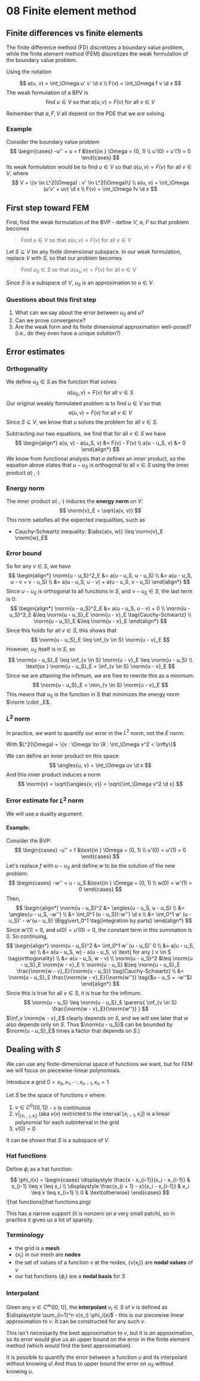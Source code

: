 # 08 Finite element method

$$
\newcommand{\x}{\mathbf x}
\newcommand{\y}{\mathbf y}
\newcommand{\f}{\mathbf f}
\newcommand{\j}{\mathbf j}
\newcommand{\n}{\mathbf n}
\newcommand{\v}{\mathbf v}
\newcommand{\U}{\mathbf U}
\newcommand{\abs}[1]{\left\lvert #1 \right\rvert}
\newcommand{\norm}[1]{\big\lVert #1 \big\rVert}
\newcommand{\parens}[1]{\left( #1 \right)}
\newcommand{\brackets}[1]{\left[ #1 \right]}
\newcommand{\angles}[1]{\left\langle #1 \right\rangle}
\newcommand{\inv}[1]{#1^{-1}}
\newcommand{\d}{\, \text{d}}
\newcommand{\dbyd}[2]{\frac{\d #1}{\d #2}}
\newcommand{\partials}[2]{\frac{\partial #1}{\partial #2}}
\newcommand{\BigO}{\mathcal O}
\newcommand{\disclapl}[1][]{\partial_{#1} \overline \partial_{#1}}
\newcommand{\Domain}{\overline \Omega}
$$

## Finite differences vs finite elements

The finite difference method (FD) discretizes a boundary value problem, while the finite element method (FEM) discretizes the weak formulation of the boundary value problem.

Using the notation

$$
a(u, v) = \int_\Omega u' v' \d x \\
F(v) = \int_\Omega f v \d x
$$
The weak formulation of a BPV is
$$
\text{find } u \in V \text{ so that } a(u, v) = F(v) \text{ for all } v \in V
$$

Remember that $a, F, V$ all depend on the PDE that we are solving.

### Example

Consider the boundary value problem
$$
\begin{cases}
-u'' + u = f &\text{in } \Omega = (0, 1) \\
u'(0) = u'(1) = 0
\end{cases}
$$
Its weak formulation would be to find $u \in V$ so that $a(u, v) = F(v)$ for all $v \in V$, where
$$
V = \{v \in L^2(\Omega) : v' \in L^2(\Omega)\} \\
a(u, v) = \int_\Omega (u'v' + uv) \d x \\
F(v) = \int_\Omega fv \d x
$$

## First step toward FEM

First, find the weak formulation of the BVP - define $V$, $a$, $F$ so that problem becomes

>  Find $u \in V$ so that $a(u, v) = F(v)$ for all $v \in V$

Let $S \subseteq V$ be any finite dimensional subspace. In our weak formulation, replace $V$ with $S$, so that our problem becomes

> Find $u_S \in S$ so that $a(u_s, v) = F(v)$ for all $v \in V$

Since $S$ is a subspace of $V$, $u_S$ is an approximation to $u \in V$.

### Questions about this first step

1. What can we say about the error between $u_S$ and $u$?
2. Can we prove convergence?
3. Are the weak form and its finite dimensional approximation well-posed? (i.e., do they even have a unique solution?)

## Error estimates

### Orthogonality

We define $u_S \in S$ as the function that solves
$$
a(u_S, v) = F(v) \text{ for all } v \in S
$$
Our original weakly formulated problem is to find $u \in V$ so that
$$
a(u, v) = F(v) \text{ for all } v \in V
$$
Since $S \subseteq V$, we know that $u$ solves the problem for all $v \in S$.

Subtracting our two equations, we find that for all $v \in S$ we have
$$
\begin{align*}
a(u, v) - a(u_S, v) &= F(v) - F(v) \\
a(u - u_S, v) &= 0
\end{align*}
$$
We know from functional analysis that $a$ defines an inner product, so the equation above states that $u - u_S$ is orthogonal to all $v \in S$ using the inner product $a(\cdot, \cdot)$

### Energy norm

The inner product $a(\cdot, \cdot)$ induces the **energy norm** on $V$:
$$
\norm{v}_E = \sqrt{a(v, v)}
$$
This norm satisfies all the expected inequalities, such as

- Cauchy-Schwartz inequality: $\abs{a(v, w)} \leq \norm{v}_E \norm{w}_E$​

### Error bound

So for any $v \in S$, we have
$$
\begin{align*}
\norm{u - u_S}^2_E &= a(u - u_S, u - u_S) \\
&= a(u - u_S, u - v + v - u_S) \\
&= a(u - u_S, u - v) + a(u - u_S, v - u_S)
\end{align*}
$$
Since $u - u_S$ is orthogonal to all functions in $S$, and $v - u_S \in S$, the last term is 0:
$$
\begin{align*}
\norm{u - u_S}^2_E &= a(u - u_S, u - v) + 0 \\
\norm{u - u_S}^2_E &\leq \norm{u - u_S}_E \norm{u - v}_E \tag{Cauchy-Schwartz} \\
\norm{u - u_S}_E &\leq \norm{u - v}_E
\end{align*}
$$
Since this holds for all $v \in S$, this shows that
$$
\norm{u - u_S}_E \leq \inf_{v \in S} \norm{u - v}_E
$$
However, $u_S$ itself is in $S$, so
$$
\norm{u - u_S}_E \leq \inf_{v \in S} \norm{u - v}_E \leq \norm{u - u_S} \\
\text{so } \norm{u - u_S}_E = \inf_{v \in S} \norm{u - v}_E
$$
Since we are attaining the infimum, we are free to rewrite this as a minimum:
$$
\norm{u - u_S}_E = \min_{v \in S} \norm{u - v}_E
$$
This means that $u_S$ is the function in $S$ that minimizes the energy norm $\norm \cdot _E$.

### $L^2$ norm

In practice, we want to quantify our error in the $L^2$ norm, not the $E$ norm:

With $L^2(\Omega) = \{v : \Omega \to \R : \int_\Omega v^2 < \infty\}$

We can define an inner product on this space:
$$
\angles{u, v} = \int_\Omega uv \d x
$$
And this inner product induces a norm
$$
\norm{v} = \sqrt{\angles{v, v}} = \sqrt{\int_\Omega v^2 \d x}
$$

### Error estimate for $L^2$ norm

We will use a duality argument:

#### Example:

Consider the BVP:
$$
\begin{cases}
-u'' = f &\text{in } \Omega = (0, 1) \\
u'(0) = u'(1) = 0
\end{cases}
$$
Let's replace $f$ with $u - u_S$ and define $w$ to be the solution of the new problem:
$$
\begin{cases}
-w'' = u - u_S &\text{in } \Omega = (0, 1) \\
w(0) = w'(1) = 0
\end{cases}
$$
Then,
$$
\begin{align*}
\norm{u - u_S}^2 &= \angles{u - u_S, u - u_S} \\
&= \angles{u - u_S, -w''} \\
&= \int_0^1 (u - u_S)(-w'') \d x \\
&= \int_0^1 w' (u - u_S)' - w'(u - u_S) \Bigg\vert_0^1 \tag{integration by parts}
\end{align*}
$$
Since $w'(1) = 0$, and $u(0) = u'(0) = 0$, the constant term in this summation is $0$. So continuing,
$$
\begin{align*}
\norm{u - u_S}^2 &= \int_0^1 w' (u - u_S)' 0 \\
&= a(u - u_S, w) \\
&= a(u - u_S, w) - a(u - u_S, v) \text{ for any } v \in S \tag{orthogonality} \\
&= a(u - u_S, w - v) \\
\norm{u - u_S}^2 &\leq \norm{u - u_S}_E \norm{w - v}_E \\
\norm{u - u_S} &\leq \norm{u - u_S}_E \frac{\norm{w - v}_E}{\norm{u - u_S}} \tag{Cauchy-Schwartz} \\
&= \norm{u - u_S}_E \frac{\norm{w - v}_E}{\norm{w''}} \tag{$u - u_S = -w''$}
\end{align*}
$$
Since this is true for all $v \in S$, it is true for the infimum:
$$
\norm{u - u_S} \leq \norm{u - u_S}_E \parens{ \inf_{v \in S} \frac{\norm{w - v}_E}{\norm{w''}} }
$$
$\inf_v \norm{w - v}_E$ clearly depends on $S$, and we will see later that $w$ also depends only on $S$. Thus $\norm{u - u_S}$ can be bounded by $\norm{u - u_S}_E$ times a factor that depends on $S$.)

## Dealing with $S$

We can use any finite-dimensional space of functions we want, but for FEM we will focus on piecewise-linear polynomials.

Introduce a grid $0 = x_0, x_1, \cdots, x_{n-1}, x_n = 1$

Let $S$ be the space of functions $v$ where:

1. $v \in C^0([0, 1])$ - $v$ is continuous
2. $v\Bigg \vert_{[x_{i-1}, x_i]}$ (aka $v(x)$ restricted to the interval $[x_{i-1}, x_i]$) is a linear polynomial for each subinterval in the grid
3. $v(0) = 0$

It can be shown that $S$ is a subspace of $V$​.

### Hat functions

Define $\phi_i$ as a hat function:
$$
\phi_i(x) =
\begin{cases}
\displaystyle \frac{x - x_{i-1}}{x_i - x_{i-1}} & x_{i-1} \leq x \leq x_i \\
\displaystyle \frac{x_{i + 1} - x}{x_i - x_{i-1}} & x_i \leq x \leq x_{i+1} \\
0 & \text{otherwise}
\end{cases}
$$
![hat functions](hat functions.png)

This has a narrow support (it is nonzero on a very small patch), so in practice it gives us a lot of sparsity.

### Terminology

- the grid is a **mesh**
- $\{x_i\}$ in our mesh are **nodes**
- the set of values of a function $v$ at the nodes, $\{v(x_i)\}$ are **nodal values** of $v$​
- our hat functions $\{\phi_i\}$ are a **nodal basis** for $S$

### Interpolant

Given any $v \in C^{\infty}([0, 1])$, the **interpolant** $v_I \in S$ of $v$ is defined as $\displaystyle \sum_{i=1}^n v(x_i) \phi_i(x)$ - this is our piecewise linear approximation to $v$. It can be constructed for any such $v$.

This isn't necessarily the best approximation to $v$, but it is *an* approximation, so its error would give us an upper bound on the error in the finite element method (which *would* find the best approximation).

It is possible to quantify the error between a function $u$ and its interpolant without knowing $u$! And thus to upper bound the error on $u_S$ without knowing $u$.
